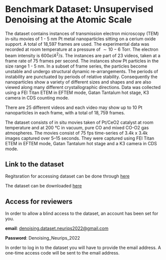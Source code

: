 # Benchmark Dataset: Unsupervised Denoising at the Atomic Scale


The dataset contains instances of transmission electron microscopy (TEM) in-situ movies of 1 - 5 nm Pt metal nanoparticles sitting on a cerium oxide support. A total of 18,597 frames are used. The experimental data was recorded at room temperature at a pressure of $\sim10-6$ Torr. The electron beam intensity is $600e/A^2/s$. The instances are part of 23 videos, taken at a frame rate of 75 frames per second. The instances show Pt particles in the size range 1 - 5 nm. In a subset of frame series, the particles become unstable and undergo structural dynamic re-arrangements.  The periods of instability are punctuated by periods of relative stability.  Consequently the nanoparticles show a variety of different sizes and shapes and are also viewed along many different crystallographic directions. Data was collected using a FEI Titan ETEM in EFTEM mode, Gatan Tantalum hot stage, K3 camera in CDS counting mode.

There are 25 different videos and each video may show up to 10 Pt nanoparticles in each frame, with a total of $18,759$ frames.

The dataset consists of in situ movies taken of Pt/CeO2 catalyst at room temperature and at 200 °C in vacuum, pure CO and mixed CO-O2 gas atmospheres. The movies consist of 75 fps time-series of 3.4k x 3.4k images captured over 5–15 seconds. They were captured using FEI Titan ETEM in EFTEM mode, Gatan Tantalum hot stage and a K3 camera in CDS mode.

## Link to the dataset
Regitsration for accessing dataset can be done through [here](https://docs.google.com/forms/d/e/1FAIpQLScdHMCEn5YFgX-e1RmuhN5p6fbicLKxJEcQ8vx2mnPvBcKfGA/viewform?usp=sf_link)

The dataset can be downloaded [here](https://arizonastateu.sharepoint.com/:f:/r/sites/O365FSESEMTEElectronMicroscopyBigData/Shared%20Documents/General/Vacuum%20Data%20for%20NYU%20folks?csf=1&web=1&e=7qPYPj)

## Access for reviewers
In order to allow a blind access to the dataset, an account has been set for you. 

**email**: denoising.dataset.neurips2022@gmail.com

**Password**: Denoising_Neurips_2022

In order to log in to the dataset you will have to provide the email address. A one-time access code will be sent to the email address.
